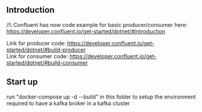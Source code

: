 ## Introduction
/!\ Confluent has now code example for basic producer/consumer here: https://developer.confluent.io/get-started/dotnet/#introduction  

Link for producer code: https://developer.confluent.io/get-started/dotnet/#build-producer  
Link for consumer code: https://developer.confluent.io/get-started/dotnet/#build-consumer  

## Start up
run "docker-compose up -d --build" in this folder to setup the environment required to have a kafka broker in a kafka cluster
